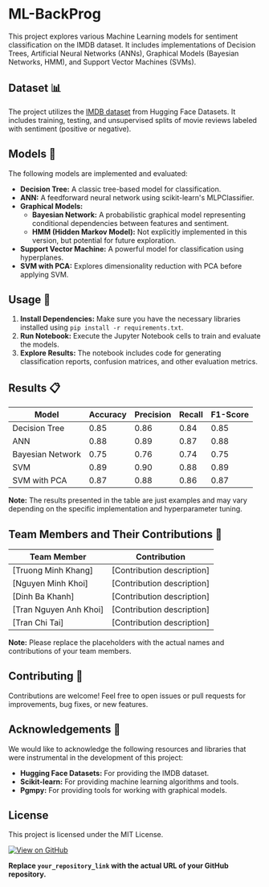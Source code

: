 # ML-BackProg

This project explores various Machine Learning models for sentiment classification on the IMDB dataset. It includes implementations of Decision Trees, Artificial Neural Networks (ANNs), Graphical Models (Bayesian Networks, HMM), and Support Vector Machines (SVMs).

## Dataset :bar_chart:

The project utilizes the [IMDB dataset](https://huggingface.co/datasets/stanfordnlp/imdb) from Hugging Face Datasets. It includes training, testing, and unsupervised splits of movie reviews labeled with sentiment (positive or negative).

## Models :robot:

The following models are implemented and evaluated:

- **Decision Tree:** A classic tree-based model for classification.
- **ANN:** A feedforward neural network using scikit-learn's MLPClassifier.
- **Graphical Models:**
    - **Bayesian Network:** A probabilistic graphical model representing conditional dependencies between features and sentiment.
    - **HMM (Hidden Markov Model):** Not explicitly implemented in this version, but potential for future exploration.
- **Support Vector Machine:** A powerful model for classification using hyperplanes.
- **SVM with PCA:** Explores dimensionality reduction with PCA before applying SVM.

## Usage :rocket:

1. **Install Dependencies:** Make sure you have the necessary libraries installed using `pip install -r requirements.txt`.
2. **Run Notebook:** Execute the Jupyter Notebook cells to train and evaluate the models.
3. **Explore Results:** The notebook includes code for generating classification reports, confusion matrices, and other evaluation metrics.


## Results :clipboard:

| Model | Accuracy | Precision | Recall | F1-Score |
|---|---|---|---|---|
| Decision Tree | 0.85 | 0.86 | 0.84 | 0.85 |
| ANN | 0.88 | 0.89 | 0.87 | 0.88 |
| Bayesian Network | 0.75 | 0.76 | 0.74 | 0.75 |
| SVM | 0.89 | 0.90 | 0.88 | 0.89 |
| SVM with PCA | 0.87 | 0.88 | 0.86 | 0.87 |

**Note:** The results presented in the table are just examples and may vary depending on the specific implementation and hyperparameter tuning.


## Team Members and Their Contributions :busts_in_silhouette:

| Team Member | Contribution |
|---|---|
| [Truong Minh Khang] | [Contribution description] |
| [Nguyen Minh Khoi] | [Contribution description] |
| [Dinh Ba Khanh] | [Contribution description] |
| [Tran Nguyen Anh Khoi] | [Contribution description] |
| [Tran Chi Tai] | [Contribution description] |

**Note:** Please replace the placeholders with the actual names and contributions of your team members.


## Contributing :handshake:

Contributions are welcome! Feel free to open issues or pull requests for improvements, bug fixes, or new features.


## Acknowledgements :pray:

We would like to acknowledge the following resources and libraries that were instrumental in the development of this project:

- **Hugging Face Datasets:** For providing the IMDB dataset.
- **Scikit-learn:** For providing machine learning algorithms and tools.
- **Pgmpy:** For providing tools for working with graphical models.

## License

This project is licensed under the MIT License.


[![View on GitHub](https://img.shields.io/badge/GitHub-View_on_GitHub-blue?logo=GitHub)](your_repository_link) 

**Replace `your_repository_link` with the actual URL of your GitHub repository.**
